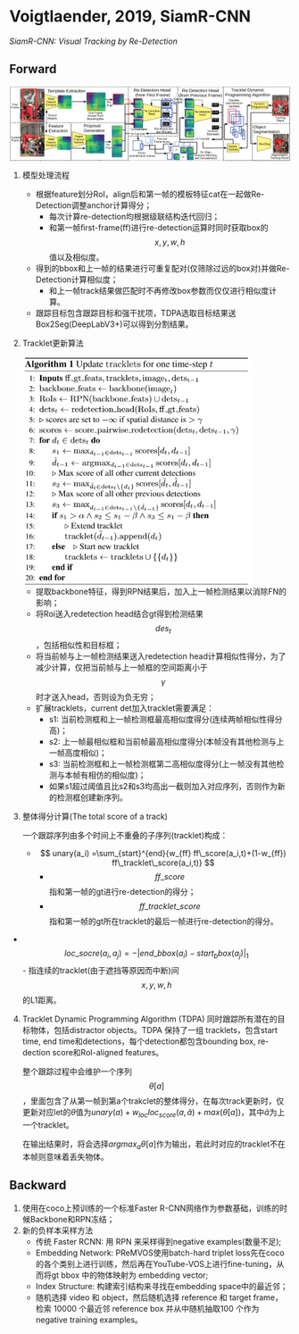 # Voigtlaender, 2019, SiamR-CNN

*SiamR-CNN: Visual Tracking by Re-Detection*

## Forward
<img src="./img/gaozhong_forward_01.png"  style="zoom:60%"  align="center"/>

1. 模型处理流程
   - 根据feature划分RoI，align后和第一帧的模板特征cat在一起做Re-Detection调整anchor计算得分；
     - 每次计算re-detection均根据级联结构迭代回归；
     - 和第一帧ﬁrst-frame(ff)进行re-detection运算时同时获取box的$$x,y,w,h$$值以及相似度。
   - 得到的bbox和上一帧的结果进行可重复配对(仅筛除过远的box对)并做Re-Detection计算相似度；
      - 和上一帧track结果做匹配时不再修改box参数而仅仅进行相似度计算。
   - 跟踪目标包含跟踪目标和强干扰项，TDPA选取目标结果送Box2Seg(DeepLabV3+)可以得到分割结果。

2. Tracklet更新算法

   <img src="./img/gaozhong_forward_02.png"  style="zoom:60%"  align="center"/>

   - 提取backbone特征，得到RPN结果后，加入上一帧检测结果以消除FN的影响；
   - 将Roi送入redetection head结合gt得到检测结果$$des_t$$，包括相似性和目标框；
   - 将当前帧与上一帧检测结果送入redetection head计算相似性得分，为了减少计算，仅把当前帧与上一帧框的空间距离小于$$\gamma$$时才送入head，否则设为负无穷；
   - 扩展tracklets，current det加入tracklet需要满足：
     - s1: 当前检测框和上一帧检测框最高相似度得分(连续两帧相似性得分高)；
     - s2: 上一帧最相似框和当前帧最高相似度得分(本帧没有其他检测与上一帧高度相似)；
     - s3: 当前检测框和上一帧检测框第二高相似度得分(上一帧没有其他检测与本帧有相仿的相似度)；
     - 如果s1超过阈值且比s2和s3均高出一截则加入对应序列，否则作为新的检测框创建新序列。

3. 整体得分计算(The total score of a track)
   
   一个跟踪序列由多个时间上不重叠的子序列(tracklet)构成：
   
   - $$ unary(a_i) =\sum_{start}^{end}{w_{ff} ff\_score(a_i,t)+(1-w_{ff}) ff\_tracklet\_score(a_i,t)} $$
     - $$ff\_score$$指和第一帧的gt进行re-detection的得分；
     - $$ff\_tracklet\_score$$指和第一帧的gt所在tracklet的最后一帧进行re-detection的得分。
- ​	$$ loc\_socre(a_i,a_j) = -|end\_bbox(a_i)-start_bbox(a_j)|_1 $$
      - 指连续的tracklet(由于遮挡等原因而中断)间$$x,y,w,h$$的L1距离。
4. Tracklet Dynamic Programming Algorithm (TDPA)
   同时跟踪所有潜在的目标物体，包括distractor objects。TDPA 保持了一组 tracklets，包含start time,  end time和detections，每个detection都包含bounding box, re-dection score和RoI-aligned features。
   
   整个跟踪过程中会维护一个序列$$  \theta[a] $$，里面包含了从第一帧到第a个trakclet的整体得分，在每次track更新时，仅更新对应let的$\theta$值为$unary(a)+w_{loc}loc_{score}(a,\widetilde{a})+max(\theta[a])$，其中$\widetilde{a}$为上一个tracklet。
   
   在输出结果时，将会选择$argmax_a\theta[a]$作为输出，若此时对应的tracklet不在本帧则意味着丢失物体。

## Backward
1. 使用在coco上预训练的一个标准Faster R-CNN网络作为参数基础，训练的时候Backbone和RPN冻结；
2. 新的负样本采样方法
   - 传统 Faster RCNN: 用 RPN 来采样得到negative examples(数量不足);
   - Embedding Network: PReMVOS使用batch-hard triplet loss先在coco的各个类别上进行训练，然后再在YouTube-VOS上进行fine-tuning，从而将gt bbox 中的物体映射为 embedding vector;
   - Index Structure: 构建索引结构来寻找在embedding space中的最近邻；
   - 随机选择 video 和 object，然后随机选择 reference 和 target frame，检索 10000 个最近邻 reference box 并从中随机抽取100 个作为 negative training examples。
